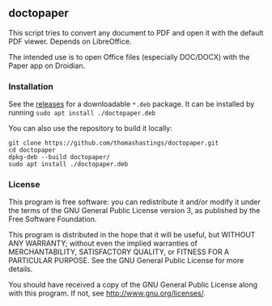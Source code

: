 ## doctopaper
This script tries to convert any document to PDF and open it with the default PDF viewer. Depends on LibreOffice.

The intended use is to open Office files (especially DOC/DOCX) with the Paper app on Droidian.

### Installation
See the [releases](https://github.com/thomashastings/doctopaper/releases) for a downloadable `*.deb` package.
It can be installed by running `sudo apt install ./doctopaper.deb`

You can also use the repository to build it locally:
```
git clone https://github.com/thomashastings/doctopaper.git
cd doctopaper
dpkg-deb --build doctopaper/
sudo apt install ./doctopaper.deb
```

### License
This program is free software: you can redistribute it and/or modify it under the terms of the GNU General Public License version 3, as published by the Free Software Foundation.

This program is distributed in the hope that it will be useful, but WITHOUT ANY WARRANTY; without even the implied warranties of MERCHANTABILITY, SATISFACTORY QUALITY, or FITNESS FOR A PARTICULAR PURPOSE.  See the GNU General Public License for more details.

You should have received a copy of the GNU General Public License along with this program.  If not, see http://www.gnu.org/licenses/.
